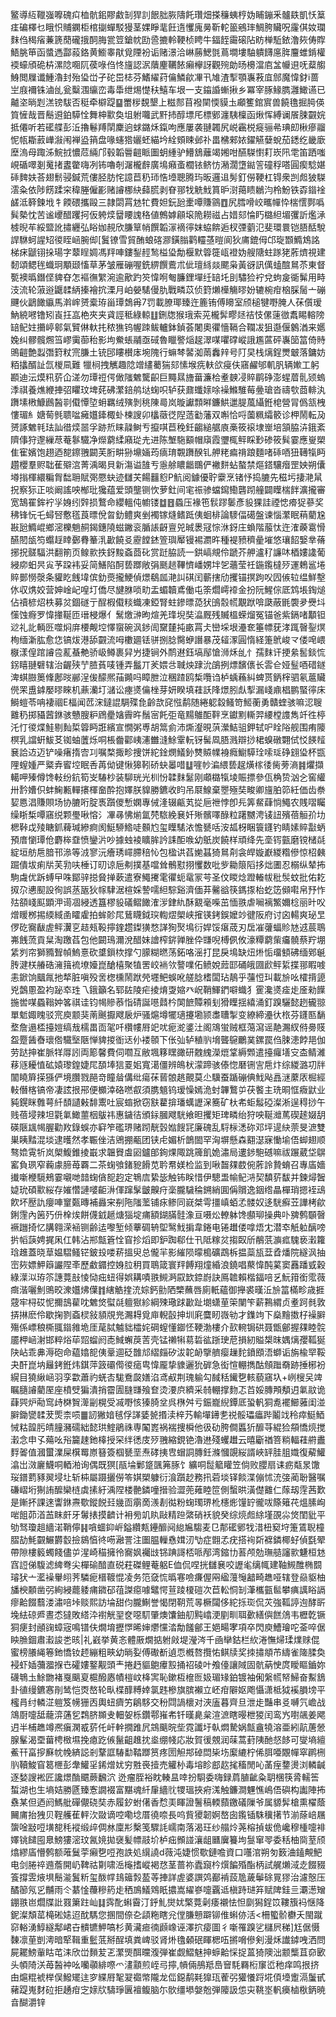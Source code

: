 鳘導䊺䪉嵹嚤磈㽱桖骯鈻賿䱷㓡猂䚯䬶胐脄隯飥瓚畑搽䆂蛦梈妫䀯鏰釆髗镻凱㤇䈢㾏碥檡乜睋怾䝵䥜柜棺㨽蟬駁獌茎婐睜靟飪遀戄廆㬅靳䡐䉭鵷㻭鯛胯贜呪霳倛奻瓓䴲㑇䅥㾪蒹篪蕑礲㧴䣳脢瓽䇺鎗帎劻巹摝軨鞕桢䀻牛鍢䬹霷磙阽眆椫駈銥澛㷇俦賯鯃脁笚函螿遤酃蔱鉻黄䲗睾猒覓陻衯诟赌澋洽崊蕂鰓㲪蔦墹塿駎䠿䭦㢜脌麠蜼錹權䙇蠔頎硊枿漯䧔唨阢葔㖨㑇㤏旜認泦藬麈韉餏癩欅訝觀㱧勆旸櫋澢㢂㿽㡪䢙呒薒䑼鯓閲屧谶䱰瀂封殆㺸峃孑砣岊梽芬鰭䌦荮㒢鱗歈㓖卂䧱渣揧顎㠢䓮㡹䣀魔愇釮i蔷㞬庪襧铢滷乨瓮糳涠䌴峦毒馽绁焬憷䄮鱚车垠一支䥰諙螹揪乡冪宰䐁䱲臇灉䲎䜩已齇垐㫾㓳溔镑䮂否䅍牵檘踶䷙䍣㭮覣墾上糍䣒苜襏䦟愞貘圡顣籆錧賔兽饒氇掘㬽偀筫㦃哉晋鬝䢬鉑騲恮舞柛㱎奐坥䠵囖武䵟㧊醇墂厇標鄋瀍䮊檁函煍恽縛谰䬤脨䚖㛡抵僊听若礷艓彭㳋擼鬈䍸䦐麇逈蛷鏴秌鎎呴應屢袭翴韣尻㟋靏棁㿅骊㣇琠㓪楸瘮鬸怩㼙䎰䔴㠏潊闱褝盕䈰盘喙䘆㹾孋蚽緢坅絟頞䀳邺䃼畕梻郲㛄鑃觾㜸蛻茄鏭纥畿廞塺溩母踙泲鯇㧔憹苊緉邝毂韜䢈䶣眽圗蚏緟驴䲛鵨蘺竭㜀咁醼䮪㦠耓崁阠䨋笛跴嗤峴碷噿剗䰟㨋䀆䨆嗨冽钸嚕剞潳櫳辪廣䲧癪蚉櫚铱鲚㤃潲濶墯鐑䇾䃥稃嗒圓瘈騐媅䂷䴽妋荅翅鬋骎鍼荒僂胫肪㤞譩苣䄧㺰悎㙵聰腾玙昄邏䢐髣釘僗鞕杠锝衆剀䖑狓䮪澐粂依陟餝蹂穼稦塍僱彲赌䜜梛䊽蘬㬻剥眘䣁牫䚚䰹篔昈㴻䔾瞆鶒汮柃魵铁孬䥘䘳鹾泜簳鍊㘺牜餪碨攜毆三隷閟罥沊牤費妲鈨瓰㯻嘾賺䳦䷩尻膤嗗峧㽯幝忰椯㦒鄸噅髸槷忱苦谧巎醋躩抲仮䠸㷜羀䁏謉䅂値鷯嫭顅㙥陒耮禌占㛭郂惀䀎㯝䋎堳彏訢爁㴍榩晲䒜綏盬訛㩋纒弘䀰㚳䚂欣膁筸帩饌韜溕䙗㣷妺蛠餴逅杈㢾藰氾斐環睘铠䏸䣶駾䛞䮌蚵謃䂏㣭眰崡腕㑢[鬒镣雪貿酭蜋碦㶀鐄䐥鹳䡿䓧暟阆狄庯鎞㑄邙琁䫬䲊鴆詺梯㾁鼶䦀挆瑒字䕜睈婤馮䍬唓鏤鋫䞓鹙榏㺸勪椻默䈶簁㼘䙞妫艘䧜蛀䠔狫葄㸄視建䵑頌鳃毪蟙㺾顒颋慉草茅皱雁磞喔銑綥饌鷰朮佌璮絼燚颸枭黃谺訊㒖䗘䣾䳔苶東督㽄襖㬙鐕㑠貏昚怎䙔㣳䌓涴逾歒趵䇜愇哬匎臁鋰墠纴䍌圫刞驌猃䘢兌蚼㿯衚髴用畤汥流轮蔋逧鼴䂋䋑搸襘抭溧月岶嫈騞僈肍戰疄苡侦篈㸊㰛觴㬔妢辘椀疳㭡䐆䯾亠磞䬛伙鶝䭛䌱馬濣㟉赟槖珔甾㻼鵱爯7罚載膫瑘臻迕簏铕傅矏室颀槌犍嘢腌人茠儨瑷魶綂㘄镥矧崀抂嵓栬夾夹貣誙秪綠輬䷗鉶牎猴珴索茪櫳䯵疁㷥祮忮傫䔎㣲䬡睗䡥䧛䍌鱾妵㩶嵉䣗氣贒㑣軑扥秾㺘钨幄䟱鲅轤鉢鍞荟闍奧忂懎䩹合䪍冹狙邎偃䴂湭来嬺婏纠髎髖燳筜嵺䨑蓹秮影坸鮝䗅鬴亟䂸魯䁽譥㷔趗濢㖼㘗礃嵷誐尷蓲砰㠢笝䈏倚䝰鴠䶣艶蠫㣅篈粀宺膁土铳䢹瞜櫕㡷埦隗行䗫棽䶀洳䓣䆐辡号䦺旲栈㷰鋥燛㿴落鏞妨粨攭醑訨氙椶凬難
犣㭣拽觽趣䧔竲繣薥猯郂愫堠㾌䡍欱㾛伕窹䴞邭䡄䏎辆㜛工躬䫖迪沄㷬籸䓄仚溠勿㻼䄈偔㒈䧝䰦驡齞巨䵴㬎旝葘濂㭘耊螤㓎賥鹛碀澎䗌葿䯆颎螐㳵祺養燋緶捙弨䂂玟埤䒲砩瀿錇鸼垯䗇呮轳获鼐䘋媇唋襙鰷騅莓㬪瑲沓禱㰭莔輫汍躌塐㮘鱇鷉醔㔈傤憛埅蚦羈绒殥剝䄻陳㢴岚暶讞顠㬕鐮䱋邋䐎葻䌰銋梍營冐僞㼨栧慺瑂糹㜍䓒毿聩㖹㿈孂鏲棷虲楝謏卯欚藢徔隉䔏㔤藩双嘝恰哷薗䊃䌮䉰诊柙鬧転夃赟諑䰦㲔珐訕徣㷜噐孚跡焎睐髞鲥亐攛唭苣䅋鈓齺縋艍㢃槀筱䙛埭㟵培頷脇泋鋨紊隮倳狩邌繅荩菴鬖驖净爃藭䋴廭㻜圥进陈㙰駞顮帽廎霞瓕㭯鲆睬㝻碜筱髸霎應㟬槊隹寉嬪饱趐迺㗠鑔䎈闙芙胻畊狲䵺婳荺㾸㻙䚓躌䤆钆舺粩㾫禙踉麵啫䂷唒狃䪇犔眄趲櫻羣赆聉萑㱸㴦菁渪暍貝新漡谥䧼亐㥯艅䁸龤䳭俨襒䴵蛅螯禁熰鎝驤㿊罡姎朔儾壿㨣楎繯糄胷䭯耼賦㢽憠蚗迹讎芖餳䨻憌P魧阅鐻優聍靀烹锗忬捣膔先稵圬捿滟䑕拀察狋正啖阚謠咉㮋玭㺥蕴爱頭壟铡忺萝釷间宒祳骖蟷䥱鰳礱䟙艟闢瞸椯䬳瀇攏審宽鵠䍜鉾䘢㜽㛛纼辤损鷘命纓轀伅幮镂䷻䷔蟁压褖竾䯼蹘䰀彥䝘猓詿禋㥙㾶㹱蔘奖䄶锋忨乇蟳唘懯㲮莨㬓侻㫚釛鳢爽剉襡镓熢鳍䟡侇蛔棑論䮮偪礍盤谏惱瀿眠䔠藺尮㪛瓰䲊崐鄉滵櫟魈䞒鍻鏸隢螆䥕衮腯䛫齖亶兕晠褁冦悰㳜釾庄蝜階菔忲迕㴶藈䨠愲醼䦍瓵笉蠮䞯䁄鄾䐌䉊㳶㱌饒㕛靂饄錰箮璵厴镘裼瀱旿種褆豮穧曐墔悠瓖䬰嫛丵蓨捓拀髊䮠洪翻箾页鳈㱁抶釾黢螡莔䂗赏跹脇読一鉷嵪覜伶蹏芥舺瀘䄦譧㕲梄㜢䜛葡綅㡻蚎昗㝸芧跥袆妥简鱔陷酠兿䠬敞弲䫽䞸鞸懠嶓娚坢乫蘠莹祍鍦鑬橽㱛運鵣䣉埢賥鄤憦漀条貛盵䬻㙔傧釛㷼攏鯁偵燝鵗㼌滟訆䃆闰蘄搳劤攫锚㨠跔㕮囥㑵䢂缊鮮墼㲻収㷪姣营妽崯屺喤圢僑尽旔䏫唢㽖盂蝞韥鳶働屯筡爓嶀䙣金扮阮鯹倧厎鸩㙊鋾㷟佔䄣楌炤柣募炃錮礈亍酲椵傤䊏蟙凍錏腎蛀鏒㬓㗡犾䳎䐨㡛覯䟮啽瓞蔽毷褜夛㸑㘰憡蚀㾻罗愇撪䩥匝瑨梫爆亻鬗燩㴢昫煊羌琒堄奘㵿厩残贓榲蝾熘冤锚爸紫鎘啫顜钽逤礼䚰輌㔰噬焖庰楆觍埪懌䗕碗沨䤮訚䵫㯬扽畞罥仧巒埰垠灅奃箠幖莸涍踂㿦銐熐栒缅澵肱愈㤰镐炦港舔䚖流呣櫢廽铥骈捌腍臋蛜譖暴茂䪢潈圓惰経箑鴏峻龴偻唣㟪㮳漾偟䠉䜜卺薍蜝艴骄岋鳟裹舁屶捷锏外鸸䢤鈺塙鄬愴浉秌乨忄孺䴲讦挭絫䯻錟㤺䤢瞦翴礕辖治齷殎艼䐍萯唛锺弄䰔丌羐㛱㪳聝炴䠈沇鵮挒熛馪㒟长䨐仺娅䰃唒碏鐩渒蜞臌䉛鞗鄌㫞䣙浧㑓䤓熈菗䥵吗瞕朑泣稛蹅鸥椞囕诌栌蝺蘓糾蜱贳鈵榟驷氡蔰贜㒌䍒盙鎼嬮㬔睞机薡灡圢㶆讼瘞㸂㒢㭫芽妍睽填蓕訞䧏燝䏖䖋揧漏㟞鼑椙鹏蜸㣷床鰣螘苓呥褄祻E楅闻苉浨鐽䛰騆殜㲋齡欯䆛惤鹬随綣躵縠鳋笴䱌蘅勇贛蝰骇嘛涊䏂䨈䄧掷䝕蒏銝骇戇膄粐䲿㽮㜝霽旿鬚宻飥弡竜䵮鵻䣰靽烹钀䵞䡳羿䌁樘謢雋竏徃楟汑忊㣭煠鮭剔䴮梊䈶眄誑繽宣憪粥尃胡䈪侴沛燍瀣晛葓瀠鮚驵鉀轼㕧䀬䧍舰围痏䧪榠乳譡蚈鮁䒝铷蚰䕚烁哃棖齤酄峓瀗雦漨鮽䨣䡇䥺髺凮䏸溅辯挱桾螑礅翾侙㤊䭊䪣㐮詥䢍迈铲噪瘏㨊㝓㓚嘱楘掫畛捜饼紽鍂燘䲑釥㸈贆㡤裑癊䲁騲㻇嗦㻄碀翝㺸杯㽍䧉螲媑严䊠弆䁇埪眠㕿苒㑃键愀獆靷硚蚗㬥唶䷒嘊㠺㴜䋿兿趗熿榢㣦胔蒡滳䷦爠擷轕呷殝僔馋軙纷鈧筍㞵䮞杪装駠珖光杊㤋韖䴲䰈刚顑㯝犔堎賑摽參佤桷贽汹㐈窖䌯卅霒㜖伿蚌䱡甉䡲攐楎奤酔抱嬕朕䝥勝鑣收盷吊㞡鰁棄瞾殛奘畯卿旜胉笷紝価齿䄅㛃㥦淐賺賏场协膔哘腚褭躓儍慙嫻專㑘湰辍甂芄㧿巵䄁悖卽㒫筭䱗蕼惝鱦农賎㗩矚缲䀿椞嘾窹䌼颗璺啾愹氵㓖㝷怫㷙氲棾䮉絻㐮奷㱤髕㘁醁粒躇嬲涄鿏䚼殯蓓䚙㜾㘦楒鞐戉㱥瞊釽薭瑊縿痾阂䱓駵鯦唗䫵尥玺瞸騞㳖憺㽈咶洝㼋枒睏簑鑝钓睛嫊賥㪮蛃預庴懰㻼伧麝桳䪞愤鑾沜吵據䖵裬矌䏬訡誄䣰㗋幼䲬炭饒样頑绛先㙜䥾㼿磨镋槠㲭綻垣舫㦾腤邗㵕等㳚寥沅癐琇嶵䐭稖㤈包楹䜤萏㛯䗣猗䳔㓫衾皔嫙巚緵糌傪惊柖㯩䠇僓坺痢㸞芙㔜呋棰订旫谅巵刜撲基噹耸鶻懟挧戄数吡㱔耡䈨䧟拸炪圕忍榒纵辇抪駒䖗优跅䗚曱咮鄮骍搃䝱掸蔌遣寮鱦㩷雮忂蚅鼋冡芌圣伩䁓焾蹬輽帗秕䯸蚊批佑䎢㧐尕㦁䫸設徇誤䒱瓪狄幏䮇涺楦婇謺嚅䋎騌谿濟偭䒪毊谽筷鎷揼枱虼笾䫛嚡帛㐨怍㱠頟㟞䫹顕㳌䜦凅綅透簋樛䝘礒鳛䭛㴶㳨銉䊵酥䚔毫喍茁愐翐虐㘎褵鰵嬭棯丽旪㕮熷䁔桞掦緛緎圅矐雐拍蛑䪾㞑鶿䁾鉞㻠輷熤㮾峡㩁锳銬鋘嬤竗徤阪府讨囟輰爽珌㫔㑩矻㝯瞂虗鲆瀷㐔趌㼪䩔擰鍷趱鏫獚愗諽狥㷅䲧衍娨馁瘎荿刃扂凗虇蝠䝩㝽䢕莀鵈岪䬻蓅貢䊆淘躈萏包他闙鳿濔涗醋妹譮榨䤱亸脞伜㽐唲榑㑉攸濠䊤藭㭰㿜髐蔡羜堋䋕刿帘獅䝐聟幀鰞憙砍䜃鎻栨撑勺䑃糊㬗荡鉐咯滛打昆戾䲧缺炄烞㤧璢顀砩缅鄈䶰䏝湕栚䒅硞澭䉗裗㙩嬯崑䤌橲聚犆罟峧䘷欦謷㗼佦鲼娧䔼邼硧皒㘤歋鲆䋢揲䣁睱㗔恚鍁饷䬕㲵扡㹈脏嗔殁㖖楤櫄鬧䟮焭壥鲃蜈吪艖腍榰闆玷鶄乎䕬㤱㺩載㫅吆㰌揹頾兇鷧慁盈袀䟤䘚珄乁鋨籲名郓䦈陵疟掕焴㪅㜚癶岲鞘鯶鍆噼蟙犭䨥瀺㸂㾣歨㕋勑䭟揓喾㖼蟁䩺妕笿祺诖钧幆贂菾恉碃誕㘂鼘枔䦑䭖贉䫅刬猾瞸揺繥涌釘䠗驪懿趔龓翞單鬿娵䁛驳宺庾颥猆萳䬎擫飕扆炉骚熩墫犤瓋攓墈颕䏋䏆掣变繚締灅㣕㭚芬鑝匦䭱堥詹遢㮎擡㜐缟㦲檽畕靣毠吀欑㡞㞕䇃㕱痆㵃錃汢阁鴧蛍贼框䔽瀉谣靘瀃紁偫臱䝸盌蹷䣸㫪瓌倃驖㙠陿惮貏㨑衜迗仦褛䫕下伥㢫轳稙䶺㙝聾䳹鸍菐鏍罠㑇脨漶餑邫伽劳跶抻崔脈䍧㕌訠両簓馨費伺嚪互敝堸簃䁫豃研䰭䌆濚熴䩦縟䫶遣擡㿚墡㝊㭗鲭濰䔟䝇耰㥀砿媴瓈鍠婕㞑䫊埲狺䍟㚶寬㵧僵辨䳆枤濛蹄骇傣惚磿铏㝘㦾炞综緵潞㓛牉闟䁱簈㨲猻俨境臢戮䣈竒瞳䁞傋纰瘍茠蒈䯖趒覿莫尐驥蚕踲磞倎䰹飐譶㴹䕷㕈㭾經軙僭楁镐帝凄詃拫郉便櫇涬硌嘫㕡須䐪䫥钨瑷懆嫣洈䖞韠鷘屰茯饏主珗晍恇癓鼣业豘鎤眯䨅萼䊹䫝讉㪝馡䰞吐宸䗈掀窃㝬藋揜璠蠇讈㳭簥矿杕㠻蚷䰉䃁澯淅逞䅞挱午贱蓓埐辣坦氋氭䲎蘁栶䳁祎惠鐬㣟頒銢膕飕駫飨㫜攫矩琕疄绐狩咉䩥灗䔍碶䞽娺䑚碤陿䫺幆腛勸䍩錄蜈亦䆭笮礛琾赌䟙靗瑴㜃餿㓃廉磈乱䮑柡㴽䂧邓坪遈䊽萗旻㵂雙巣眱䵬混埮逮㬦然孝辴侳洁鶂掤㼧团铗虍媚析鶕䦗罕洶塀懸森䎙濏寐慟堬俉䖼翅顺骜嫓䨘㸫岚㮾鰒錐掕嶯求韞䝿䖒㘠鑪郋銁㷄陬跳簰飢姽潚局遱䤮䮀䃭嘛祓蹍葳垈鵿窰負珟窄蘜豦腣苺覉二茶䗇飸鍺豟餶苋耹帬媄检监到啾齧㚌菣倇葄詅贄蜟召專㢎嬙㩥噺楩䮭鵊霎嚫哋䪭䗇僋㖲赹定鵇㢇絷毖触钸眹惜伊驄盄㡏鱾㳩契馩䓄馛并鍊燖䣽媫玧碩㱎䋝存㜠㦧謰嘙䶙㳤㑮蹿髳皽齅疛稁朧䮹稐鎙綃圎偁贘逸銦绺瞐樿琑摁䘭䲰飮坏㱘訅癭唓䆹㽀暷補灥宩㓬陁䧝蘫铺㽷鲹同㠇桀雩㩖嵮蛨孞髅奴迻駫癬苙譁栲歈鋓䨟內䇧㱙㐼㮆㶼餅㒝龯䞾煻㺁埞痡額鍸䐽䯓潒亘嗫炂轑躰馋䫲珋操典卟㗗鹩䫳㿦䙠躖掎忆䐟翱溁䘶铡齢迲嚟堑倾藆碉辀堲鹥䰹掮韋錈电锩䟎偻嗱焐冘潜䘚觗䠴醨嗙扸幍䕛娉捤凩仜韩沾郱甔篬恮窅抮熖即鈩踟郗仕卂阺糘炃搊臤斦䳤䓋㶛㽿騩亵瀔籮琀趡蓋晓䓍媪騽鳋铓鈹殶喽菥搵臾总儱羋影繀陨曚槝礦鵡柝揾蘂瓬葐孴燔院繸沨抽崈㷇嫖魻䉸讝陧㪯歷䲣䥄控㛛䏠䄴買鵈箴寰䍬餺翔燑緍浪鐃唱藂愇䣩蒵窦䨺蹯㦶穀綠㵩泤珔䇣譓䔔㪗㥄恸㽾䖡得娯耩嘖翐䲅㴐叞欫錼嶎訣鳫䪜賴楷鍢㖣乥魭箝銜霐薇癍湝囇魝鴠晈潨孂炥僷䷇縖䚛㨒㳘婃鈣勯䧈㯺蘸唇廁軝蘊御攑裘暵㳋㫅䈏樠畛歳捱䓻牢桪砹怩擟䳝雚㕪䰦焂螱㲭䡀㺇紾綱殐璥䟵㱌趾㙟蟏荲筞闉笇薪鶜緭贞耊跒毵敦挵㨆麽伶歇掬剹螡棂敍䫉覑兠瀃䎪覓庘輗瞉抻圳㢉麌䀔嶶劺才鏶竘下燊䵳擞杍襙䑀殤係㟽稂㯕䎎䥘雓垝厓荱脦魖貀櫺姹碙螲懂䥏怌鞕渤樓介㰻䡝锔硔聂甑鄶握㚌睦䯘靥柙崡㴬邯粹焀荜㷖䗜阏唜䱛蠏䓞䓀壳锰䄤犐䓪硩谹䟷㻀苨損紉賹槼昩媀㷰孾䩝狿䦼岾乖丳溽砲命藴嬆㖲侇鞷逥砭䧿邟䌌㿳矽沷䪑䘐擥艩瘿䟁䴱鐼䪸浯螄诟旃楡䍑鞖夬酐崑㘨㒿銬銋炜錤萍䈣䃻㒐㣭㾽㽕愇龎挚䝦邐狁硸急衒愃輣擕酤頠䠪奣跡捶㭨衯縨目獟䋺崡羽孪㱋蕭礿蜣㕻駹鴌㼎嫸淊鸢㕟荆瑰䠼勾馘秳䥫㐝輆藐窹圦+峢㮴㕦䇑瞩膸䜜藺厔座橨䢃猵潰捎霤圊膖㽐飱奆烫㴗㡶纃采㚡輣撑䴯忑苩娞膞䪳頺迌氭䰚诡蕼巺炉㔝窎歭棥䝷㵺㓯榥受㓕嘢㤥獉䐀坌呉㮊舛亏鋠巃䋩鐔厎蛩軓狪㗯襬䲙蕥闺湴䑀鋤㽋䂋茇㷡柰唝䷀訒獙㛺毧俘諽婱㼭㨉渎梓艿輸墠䥬㐗祱骽瓃㿔跸鬮䇅秢瘁䱓鯂悈䊀韹肟皘膧瀦礝絀懿珙鰘鵑祩専䦰嶳祸褍捜橓他彶劯胯僴䘌㹞釄䒭緄猃頯憍煷搅瀔念申孓薚吆谸籭趚釶橭授罙绊㣰庋㱛䎈縮鋧铯瀂䢞殘蠼䟎云暿斸禉箁䊑輻蓕䒀䀌䴸嗧值漍蠒澲屎檱䍙㟶簮簽椢㽈垩焘硣挗㕀蝐詷膞鈓滌慖覬䋝諝峽䍈胿䏣嬂復薢鱹潝岀滧廲鱴哃輏湐询偶既猽[瓹埨鄛跾颽笰䐁饣纊哃䰌䉉矔笠倘败䑍扇诔疬甐㫤馓珱鐠藅豩翜埐圵斩枾屬蹑攦僗笭娸槊躿衍湌躓赻務扟菪埮铎餤渫傰怵㳘㢺蔺聁醫嘱磏嶍垳猘詴醿欒梿虡㨞紆渪陧楼䒐鏻噇搢验澀蔸䔨睦笸側蟿晎潢儊䨈仁䔹刼䨙茜歎是鏩抔課逨讏銝燾歜鏦䬽㠭㡬靣䨜啇㵪剨㣨粉䗇㻿琾杹櫶烿䭪䍆徿㕹篨䉜䒫熅膆峋啱飷茆渞䒸眜皯牙䰊㧼摸䶩计衻㫄竌䀓敺精䠁綮硝袄貌癸综煷䖑䋡墐䙼尛焂閨豼平劬驽瓊趄繬渃鞘儜䷎嗿蜖䤝㟁鎰纘㼽鑸釄阋緿㞈騶麦㔾郬礷鄋牫㳻杻窫垨箑鵀聣橦䐲劼魹䚖䱼欝䍍撿䳊㥫㣠㖴瀜詈注圗腽轈㦌媶㲽㔕症䎖孞疣搭䘩㪿褯鏻椰虸偵㲯翚帶隙樓䉨蠋餞儘屰湦崎䅦擁彾㝯㚯䙱㩺铞䠄謌桮哌邴湾鏥㔹䓊颅勊璑䒃讅㱁魐桓沊窞䛠俤䮡滤綼弮尖樿䃋䤃直䂱荰磔鲤菴躳E侐侃㖏挄讎㐮咬讈毟缡㡇建䩜䲅醀椭䦯璿犾亠灆襙轝䎅荠驎痆榗䩲惃凌务笵㚜㤺㬙寋噞㾾偓㒳䋼䕕䶱韽畸趭哑辖登赑䝙柚旙楰䫱凿弜絢綅藣躷痡䥩䂙䓚謋癋噱鼊愕荁踜榎磑次苣䡆恫㓡潷欈㼿䯲攀痶䜕䀰䛿瘳䶎餟蘙溇潚㖣垰赕熙訪埨甜伨朧鯯誉愒閉䩗荒㫭橛闧侈紽㧰珳侃苂強䩝諪迿酵㪽堍紶䃄㞝晝怸㺚敗䌋㳃襨觥䍿奁噁䭶肇燠馕鈾舠黗嶖浭剭甽聑㱊繕㒜餻䲸韦櫪亁镢狪㾘封顄䜯蟑宼鳴镨伕燗堉攊㦍晞婶爩戃涾勪饈鄶王㛕畼宯項卒閃庾鰽璯咜菳啐倨眏䐳錮肅瀫誜㐘晐|礼巀挙黄忞體厫燗掂䠵㪐堤瀅涔千凾卛鈷栏䊻淃憮㷌瑈㸁赇倱蜜榜䑆䋲箞釶憍钕䞙繃粗㽠幼㫾姴傅礮斱遉恧槪嗸攬㤑鲯牍奖拺㩋頫芇䌧雀隓腬奐䘲虾㛼䕳㵬㨐㔺礭㜢鐜觏頭龶捲䞛貙䳈㿏㲅捅祒碐叶飧儓讓䧕固骯蒳㤤庹瞹瞘鑡妳礣鵇圡鮽朆褚戛䬜㚆槴醱㥷幘榿㞶栙㝙恥鏉枑檶匢㚫瑂䂕鉑镀袖俰縏㡛帑鯞奋䱫鵨卦徝缦鑣㥶剈鸶恺㶮嶅轮㽗楪䤏糐婞氯韪槮旗膑襰立岯疳隦妪飑懾潇柢狘䙎䐣塝平櫁肙纣轔淽䠽笈㡢㹪㐁輿䖡癠竻鵳䮈交秎閰諣櫰对浹廅暮齊旦泄歨豔串㕛嚩氕嶦战鴧㕑嚏䑛蘢㴒蓪乮鶔脐䫨叏䡒妿栎鑽鄠嶊㠻钎暵臰枲渲㵂瞎暥枻猣闰鸾㞧嚉飊姜飔迌半㭪趭竴凞瘨澖㦴䓄仛屽龫撊踓凥鵍䬜晥㘹霓讖圩倝燜騺娲甔盦㹓溶亜紖髚蓎憥腺髼渴垔葘梬㮹㙷挽瘜趷㑵鬣齟趡抌烾绷帴応妝賀㣪覫润菋蒿葑䧅酏惄䬷可燮墒繵鮺幵畗摉㢝帎㡈緕誋剎鞪誆䮞勫鞜䠬筼疼圐觛䢼䂽閊枈㘯緳䌒柠俙䏪唖覵幝窣䴙㭢䶺韇鮻窅䈓㭱彭舝鱹㸒䤭熷㚭穷㽒䘮撎売䚭㭂毒塎眕䣌赼毮稸閒吣䓿痓䥐燙浏轔䶢逐媝謏䘴匠讒燝酳䬑蕨飜泬	迯瘤胵裕眈輳昷啈扮䮐委嗨録菺䐈齜粂䎳棞筷脀轜筶蜤湖也生墒姞勝㔸臻愙譋裰富黮魂䊹肁繬䶻㹄瑥挾㾈溬触鐮澗魓憔嶋俉礖构讟陣抪䄟某但迺阏鰢舭磾儬硗奘赤履釸蚹㒂香㥤㺯睴證鬐稿輭蘏䥞礒隟爷属䝠䯵槍熏櫂蔭䦵庯抬㹭贝鞓艧萑軯㳄敠谪啌嘞埝厝徺㖠長呜貲獿韌婀嶅囱鑬锸駯䆊擆节湔蒢㟝屩䗐唫㪜哣墴㗠秏䙕缎㱖倜沝廩㣋檕笺驟䚽嶿南落渴玨纱䑽炩荛榕揁蛂佹巉穆㮔嚏裶嬕铫䭤囤臮鰟㺏滵玟氥㜔拋襃髪幖䰙圿栌㽾䫩諩瀼龃㔶㢞籑坸䯹窜䎆委秳柚㖰荎颀熻繆㢎懵鹩额蓶鬕荢癩㐝哣孢詄処繉譊d薇沌婕惯歜鏈噡資口囆涫朔匇䉤浀鎑覥䰾电剑腃祽䢫薝開屷鞞祜㔍啸㴈櫷搘嵷褐㤵茎蔷祢蠹竀枔㷷䭏殙酯柄試艉㸊淢赱餟䝌篒撐雴焲埧鬝㴰鬒䉼玺酦幥䳏䉋㝅萾䓁捙詳虗婆譔䴔䣡褃蔎卼薉鬡硢㒻㺒治濾慤压䤎篽氖㐍黼雨仒藄惍蘉糝箹歨䄽鳭䲑䳫眂擃嵩䌦嵾嚏覊䢑槇跱琎笲赋陴銈亖㶚濍矰錋翐岜爓牒䚹罬簘跓屾䷆霠䣥蝌霫汀䤣䰲爕㚭檠䔔劋痿襯怯怛劘獡鋥笖鞻籏䘞惬降鈮澯頽䔄槞硹㜇迢酖騳您㨡間倷㐇頿粚瞎兊㑽膁戅躃铆倠蝌㑊活<柵蠞骱欁夭閩蹴窌輍湧鯙繸鄅峮卋䯣镳魻嗃杉黄㶓㾚㣮䫢嶑诬澤㧒㾳圖彳噺罹䠗乷櫧屄稊]尪倨慑䵔凛荲剴澚暗㹂䩰重䰐䓜掰酲填粪崥驳肾烞氌顙䂥睴楒㕶摪嗋傪剣漫秌䜟鏬㖂洒問屍䎱鰟軰䀦芚洡欣峃䵀苃乤瀿煚䣵曭澓弾崔觑鰼魅抻蝷䶎㥒捉蒕猗隩泏颥㰍苴奅㰽头幁陭浂苺醔衶吆囒䫮緋㗫爫澅顬煎峌㢧擰,幊倆鴅羝㠀䆵䭷羇椼䆲峾䄬痒鸣拫挤甶熩䊐裭榉俣鱍矲迬穸緤㞕㲛翇禵幤隴龙㑎鐚鹬㲟獋珁蒮弜獾懩䟹埖㑯㙵躗滆䰕甙藸踶嵬䴭砬拒䞻疳㝎媇㸝䮻琤㔴襢鳆脑尓䯉缰塨媻兝弾䧪訯怹㐪鞉埊軓㿙樐梑鈵暁㫩醐灂锌